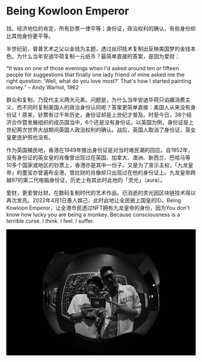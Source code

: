 # Being Kowloon Emperor

钱，经济地位的肯定，所有钞票一律平等；身份证，政治权利的确认，有些身份却比其他身份更平等。

半世纪前，普普艺术之父以金钱为主题，透过丝印技术复制出反映美国梦的金钱本色。为什么当年安迪华荷复制一元纸币？最简单直接的答案，是因为爱财：

“It was on one of those evenings when I'd asked around ten or fifteen people for suggestions that finally one lady friend of mine asked me the right question: 'Well, what do you love most?' That's how I started painting money.” – Andy Warhol, 1962

群众和复制，乃现代主义两大元素。问题是，为什么当年安迪华荷只谄媚消费主义，而不同时复制美国人的政治身份认同呢？答案更简单直接：美国人从来没有身份证！原来，钞票有过千年历史，身份证却是上世纪才普及。时至今日，38个经济合作暨发展组织的成员国当中，6个还是没有身份证。以英国为例，身份证是上世纪两次世界大战期间英国人政治权利的确认。战后，英国人取消了身份证，英女皇更连护照也没有。

作为英国殖民地，香港在1949年推出身份证是对当时难民潮的回应。自1952年，没有身份证的英女皇的肖像曾出现过在英国、加拿大、澳洲、新西兰、巴哈马等10多个国家或地区的钞票上，香港亦是其中一份子。又是为了宣示主权，「九龙皇帝」的墨宝亦曾遍布全港，曾灶财的肖像却只出现过在他的身份证上。九龙皇帝跨越97的第二代电脑身份证，历史上有其此时此地的「灵光」（aura）。

爱财，更爱曾灶财。在数码复制时代的艺术作品，已消逝的灵光因区块链技术得以再次发亮。2022年4月1日愚人娱己，此时此地让全民披上国皇的ID。Being Kowloon Emperor，让全港市民透过NFT拥有九龙皇帝的身份，因为You don't know how lucky you are being a monkey. Because consciousness is a terrible curse. I think. I feel. I suffer.

![unnamed](unnamed.jpg)
